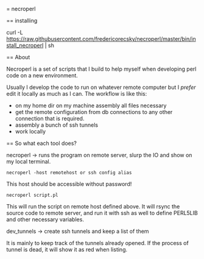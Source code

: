 = necroperl 

== installing

curl -L https://raw.githubusercontent.com/fredericorecsky/necroperl/master/bin/install_necroperl | sh

== About

Necroperl is a set of scripts that I build to help myself when
developing perl code on a new environment. 

Usually I develop  the code to run on whatever remote computer
but I *prefer* edit it locally as much as I can. The workflow is
like this:

* on my home dir on my machine assembly all files necessary
* get the remote configuration from db connections to any other
connection that is required.
* assembly a bunch of ssh tunnels
* work locally

== So what each tool does?

necroperl ->  runs the program on remote server, slurp the IO and 
show on my local terminal.

```
necroperl -host remotehost or ssh config alias
```

This host should be accessible without password!

```
necroperl script.pl
```

This will run the script on remote host defined above. It will rsync
the source code to remote server, and run it with ssh as well to define
PERL5LIB and other necessary variables.

dev_tunnels -> create ssh tunnels and keep a list of them

It is mainly to keep track of the tunnels already opened. If the process
of tunnel is dead, it will show it as red when listing.



